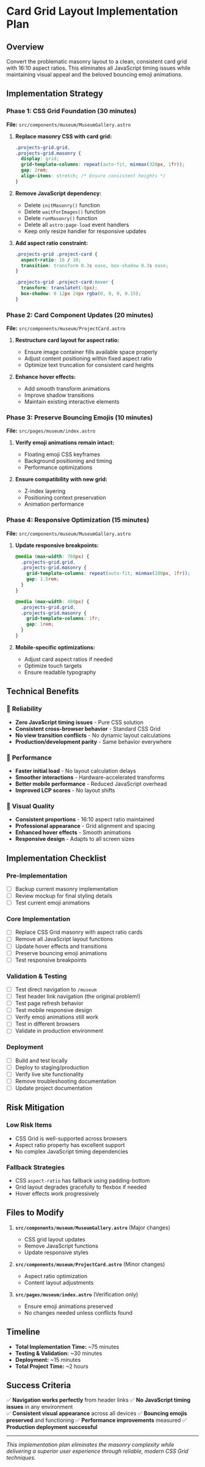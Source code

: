 # Card Grid Layout Implementation Plan

## Overview

Convert the problematic masonry layout to a clean, consistent card grid with 16:10 aspect ratios. This eliminates all JavaScript timing issues while maintaining visual appeal and the beloved bouncing emoji animations.

## Implementation Strategy

### Phase 1: CSS Grid Foundation (30 minutes)
**File:** `src/components/museum/MuseumGallery.astro`

1. **Replace masonry CSS with card grid:**
   ```css
   .projects-grid.grid,
   .projects-grid.masonry {
     display: grid;
     grid-template-columns: repeat(auto-fit, minmax(320px, 1fr));
     gap: 2rem;
     align-items: stretch; /* Ensure consistent heights */
   }
   ```

2. **Remove JavaScript dependency:**
   - Delete `initMasonry()` function
   - Delete `waitForImages()` function
   - Delete `runMasonry()` function
   - Delete all `astro:page-load` event handlers
   - Keep only resize handler for responsive updates

3. **Add aspect ratio constraint:**
   ```css
   .projects-grid .project-card {
     aspect-ratio: 16 / 10;
     transition: transform 0.3s ease, box-shadow 0.3s ease;
   }
   
   .projects-grid .project-card:hover {
     transform: translateY(-8px);
     box-shadow: 0 12px 24px rgba(0, 0, 0, 0.15);
   }
   ```

### Phase 2: Card Component Updates (20 minutes)
**File:** `src/components/museum/ProjectCard.astro`

1. **Restructure card layout for aspect ratio:**
   - Ensure image container fills available space properly
   - Adjust content positioning within fixed aspect ratio
   - Optimize text truncation for consistent card heights

2. **Enhance hover effects:**
   - Add smooth transform animations
   - Improve shadow transitions
   - Maintain existing interactive elements

### Phase 3: Preserve Bouncing Emojis (10 minutes)
**File:** `src/pages/museum/index.astro`

1. **Verify emoji animations remain intact:**
   - Floating emoji CSS keyframes
   - Background positioning and timing
   - Performance optimizations

2. **Ensure compatibility with new grid:**
   - Z-index layering
   - Positioning context preservation
   - Animation performance

### Phase 4: Responsive Optimization (15 minutes)
**File:** `src/components/museum/MuseumGallery.astro`

1. **Update responsive breakpoints:**
   ```css
   @media (max-width: 768px) {
     .projects-grid.grid,
     .projects-grid.masonry {
       grid-template-columns: repeat(auto-fit, minmax(280px, 1fr));
       gap: 1.5rem;
     }
   }
   
   @media (max-width: 480px) {
     .projects-grid.grid,
     .projects-grid.masonry {
       grid-template-columns: 1fr;
       gap: 1rem;
     }
   }
   ```

2. **Mobile-specific optimizations:**
   - Adjust card aspect ratios if needed
   - Optimize touch targets
   - Ensure readable typography

## Technical Benefits

### 🎯 **Reliability**
- **Zero JavaScript timing issues** - Pure CSS solution
- **Consistent cross-browser behavior** - Standard CSS Grid
- **No view transition conflicts** - No dynamic layout calculations
- **Production/development parity** - Same behavior everywhere

### 🚀 **Performance**
- **Faster initial load** - No layout calculation delays
- **Smoother interactions** - Hardware-accelerated transforms
- **Better mobile performance** - Reduced JavaScript overhead
- **Improved LCP scores** - No layout shifts

### 🎨 **Visual Quality**
- **Consistent proportions** - 16:10 aspect ratio maintained
- **Professional appearance** - Grid alignment and spacing
- **Enhanced hover effects** - Smooth animations
- **Responsive design** - Adapts to all screen sizes

## Implementation Checklist

### Pre-Implementation
- [ ] Backup current masonry implementation
- [ ] Review mockup for final styling details
- [ ] Test current emoji animations

### Core Implementation
- [ ] Replace CSS Grid masonry with aspect ratio cards
- [ ] Remove all JavaScript layout functions
- [ ] Update hover effects and transitions
- [ ] Preserve bouncing emoji animations
- [ ] Test responsive breakpoints

### Validation & Testing
- [ ] Test direct navigation to `/museum`
- [ ] Test header link navigation (the original problem!)
- [ ] Test page refresh behavior
- [ ] Test mobile responsive design
- [ ] Verify emoji animations still work
- [ ] Test in different browsers
- [ ] Validate in production environment

### Deployment
- [ ] Build and test locally
- [ ] Deploy to staging/production
- [ ] Verify live site functionality
- [ ] Remove troubleshooting documentation
- [ ] Update project documentation

## Risk Mitigation

### Low Risk Items
- CSS Grid is well-supported across browsers
- Aspect ratio property has excellent support
- No complex JavaScript timing dependencies

### Fallback Strategies
- CSS `aspect-ratio` has fallback using padding-bottom
- Grid layout degrades gracefully to flexbox if needed
- Hover effects work progressively

## Files to Modify

1. **`src/components/museum/MuseumGallery.astro`** (Major changes)
   - CSS grid layout updates
   - Remove JavaScript functions
   - Update responsive styles

2. **`src/components/museum/ProjectCard.astro`** (Minor changes)
   - Aspect ratio optimization
   - Content layout adjustments

3. **`src/pages/museum/index.astro`** (Verification only)
   - Ensure emoji animations preserved
   - No changes needed unless conflicts found

## Timeline

- **Total Implementation Time:** ~75 minutes
- **Testing & Validation:** ~30 minutes
- **Deployment:** ~15 minutes
- **Total Project Time:** ~2 hours

## Success Criteria

✅ **Navigation works perfectly** from header links
✅ **No JavaScript timing issues** in any environment  
✅ **Consistent visual appearance** across all devices
✅ **Bouncing emojis preserved** and functioning
✅ **Performance improvements** measured
✅ **Production deployment successful**

---

*This implementation plan eliminates the masonry complexity while delivering a superior user experience through reliable, modern CSS Grid techniques.*